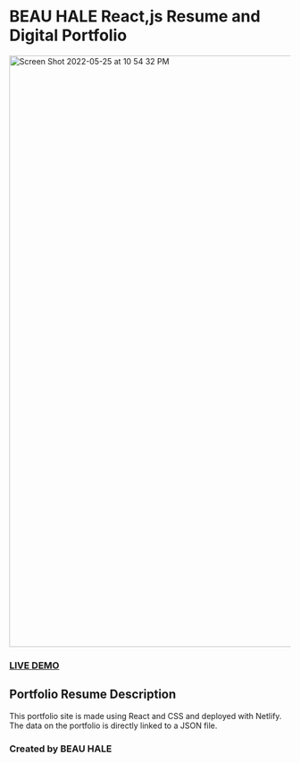 # BEAU HALE React,js Resume and Digital Portfolio

<img width="1058" alt="Screen Shot 2022-05-25 at 10 54 32 PM" src="https://user-images.githubusercontent.com/52841881/170413034-d9ddf017-ab78-4b9e-bf93-4e2436c0f3d4.png">

### <a href="https://resume-portfolio-starter-pack.herokuapp.com">LIVE DEMO</a>

## Portfolio Resume Description

This portfolio site is made using React and CSS and deployed with Netlify. The data on the portfolio is directly linked to a JSON file. 

### Created by BEAU HALE
